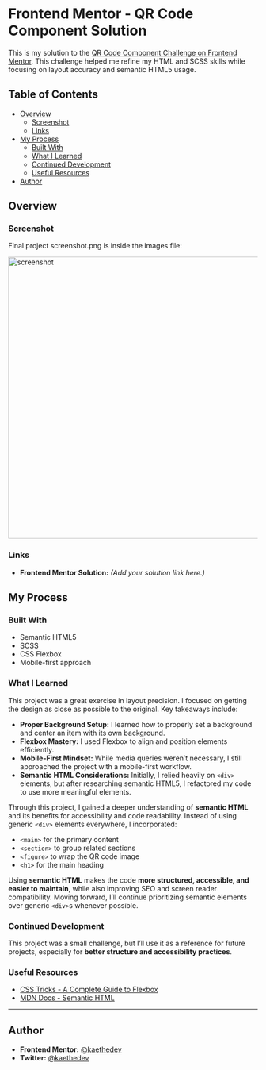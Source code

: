 # Frontend Mentor - QR Code Component Solution  

This is my solution to the [QR Code Component Challenge on Frontend Mentor](https://www.frontendmentor.io/challenges/qr-code-component-iux_sIO_H). This challenge helped me refine my HTML and SCSS skills while focusing on layout accuracy and semantic HTML5 usage.  

## Table of Contents  
- [Overview](#overview)  
  - [Screenshot](#screenshot)  
  - [Links](#links)  
- [My Process](#my-process)  
  - [Built With](#built-with)  
  - [What I Learned](#what-i-learned)  
  - [Continued Development](#continued-development)  
  - [Useful Resources](#useful-resources)  
- [Author](#author)  

## Overview  

### Screenshot  
Final project screenshot.png is inside the images file:


<img width="568" alt="screenshot" src="https://github.com/user-attachments/assets/6b8acf79-b211-4997-9eb3-673701ece4d1" />

### Links   
- **Frontend Mentor Solution:** *(Add your solution link here.)*  

## My Process  

### Built With  
- Semantic HTML5  
- SCSS  
- CSS Flexbox  
- Mobile-first approach  

### What I Learned  

This project was a great exercise in layout precision. I focused on getting the design as close as possible to the original. Key takeaways include:  

- **Proper Background Setup:** I learned how to properly set a background and center an item with its own background.  
- **Flexbox Mastery:** I used Flexbox to align and position elements efficiently.  
- **Mobile-First Mindset:** While media queries weren’t necessary, I still approached the project with a mobile-first workflow.  
- **Semantic HTML Considerations:** Initially, I relied heavily on `<div>` elements, but after researching semantic HTML5, I refactored my code to use more meaningful elements.  

Through this project, I gained a deeper understanding of **semantic HTML** and its benefits for accessibility and code readability. Instead of using generic `<div>` elements everywhere, I incorporated:  

- `<main>` for the primary content  
- `<section>` to group related sections  
- `<figure>` to wrap the QR code image  
- `<h1>` for the main heading  

Using **semantic HTML** makes the code **more structured, accessible, and easier to maintain**, while also improving SEO and screen reader compatibility. Moving forward, I’ll continue prioritizing semantic elements over generic `<div>`s whenever possible.  
 
### Continued Development  

This project was a small challenge, but I’ll use it as a reference for future projects, especially for **better structure and accessibility practices**.  

### Useful Resources  
- [CSS Tricks - A Complete Guide to Flexbox](https://css-tricks.com/snippets/css/a-guide-to-flexbox/)  
- [MDN Docs - Semantic HTML](https://developer.mozilla.org/en-US/docs/Glossary/Semantics)  

---

## Author  

- **Frontend Mentor:** [@kaethedev](https://www.frontendmentor.io/profile/kaethedev)  
- **Twitter:** [@kaethedev](https://twitter.com/kaethedev)  